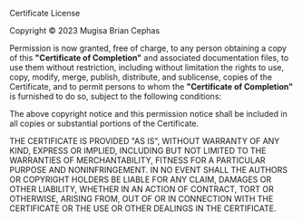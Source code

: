 Certificate License

Copyright © 2023 Mugisa Brian Cephas

Permission is now granted, free of charge, to any person obtaining a copy
of this **"Certificate of Completion"** and associated documentation files,
to use them without restriction, including without limitation the rights
to use, copy, modify, merge, publish, distribute, and sublicense,
copies of the Certificate, and to permit persons to whom the **"Certificate of Completion"**
is furnished to do so, subject to the following conditions:

The above copyright notice and this permission notice shall be included in all
copies or substantial portions of the Certificate.

THE CERTIFICATE IS PROVIDED "AS IS", WITHOUT WARRANTY OF ANY KIND, EXPRESS OR
IMPLIED, INCLUDING BUT NOT LIMITED TO THE WARRANTIES OF MERCHANTABILITY,
FITNESS FOR A PARTICULAR PURPOSE AND NONINFRINGEMENT. IN NO EVENT SHALL THE
AUTHORS OR COPYRIGHT HOLDERS BE LIABLE FOR ANY CLAIM, DAMAGES OR OTHER
LIABILITY, WHETHER IN AN ACTION OF CONTRACT, TORT OR OTHERWISE, ARISING FROM,
OUT OF OR IN CONNECTION WITH THE CERTIFICATE OR THE USE OR OTHER DEALINGS IN THE
CERTIFICATE.
